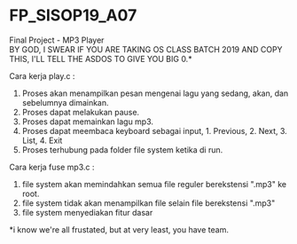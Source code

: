 # FP_SISOP19_A07

Final Project - MP3 Player
<br>BY GOD, I SWEAR IF YOU ARE TAKING OS CLASS BATCH 2019 AND COPY THIS, I'LL TELL THE ASDOS TO GIVE YOU BIG 0.*

Cara kerja play.c :
1. Proses akan menampilkan pesan mengenai lagu yang sedang, akan, dan sebelumnya dimainkan.
2. Proses dapat melakukan pause.
3. Proses dapat memainkan lagu mp3.
4. Proses dapat meembaca keyboard sebagai input, 1. Previous, 2. Next, 3. List, 4. Exit
5. Proses terhubung pada folder file system ketika di run.

Cara kerja fuse mp3.c :
1. file system akan memindahkan semua file reguler berekstensi ".mp3" ke root.
2. file system tidak akan menampilkan file selain file berekstensi ".mp3"
3. file system menyediakan fitur dasar

*i know we're all frustated, but at very least, you have team.
